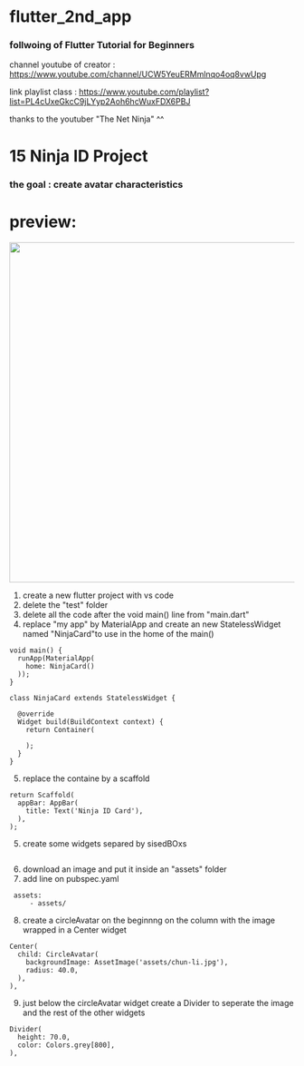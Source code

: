 # flutter_2nd_app

### follwoing of Flutter Tutorial for Beginners

channel youtube of creator : https://www.youtube.com/channel/UCW5YeuERMmlnqo4oq8vwUpg

link playlist class : https://www.youtube.com/playlist?list=PL4cUxeGkcC9jLYyp2Aoh6hcWuxFDX6PBJ

thanks to the youtuber "The Net Ninja" ^^

# 15 Ninja ID Project

### the goal : create avatar characteristics
# preview: 
<img src="https://github.com/Geoffrey-Carpentier/flutter_2nd_app/blob/main/caps/chap15.JPG" height="600">

1) create a new flutter project with vs code
2) delete the "test" folder
3) delete all the code after the void main() line from "main.dart"
4) replace "my app" by MaterialApp and create an new StatelessWidget named "NinjaCard"to use in the home of the main()
~~~~
void main() {
  runApp(MaterialApp(
    home: NinjaCard()
  ));
}

class NinjaCard extends StatelessWidget {

  @override
  Widget build(BuildContext context) {
    return Container(
      
    );
  }
}
~~~~
5) replace the containe by a scaffold
~~~~
return Scaffold(
  appBar: AppBar(
    title: Text('Ninja ID Card'),
  ),
);
~~~~
5) create some widgets separed by sisedBOxs 
~~~~

~~~~
6) download an image and put it inside an "assets" folder 
7) add line on pubspec.yaml
~~~~
 assets:
     - assets/
~~~~
8) create a circleAvatar on the beginnng on the column with the image wrapped in a Center widget
~~~~
Center(
  child: CircleAvatar(
    backgroundImage: AssetImage('assets/chun-li.jpg'),
    radius: 40.0,
  ),
),
~~~~
9) just below the circleAvatar widget create a Divider to seperate the image and the rest of the other widgets
~~~~
Divider(
  height: 70.0,
  color: Colors.grey[800],
),
~~~~

